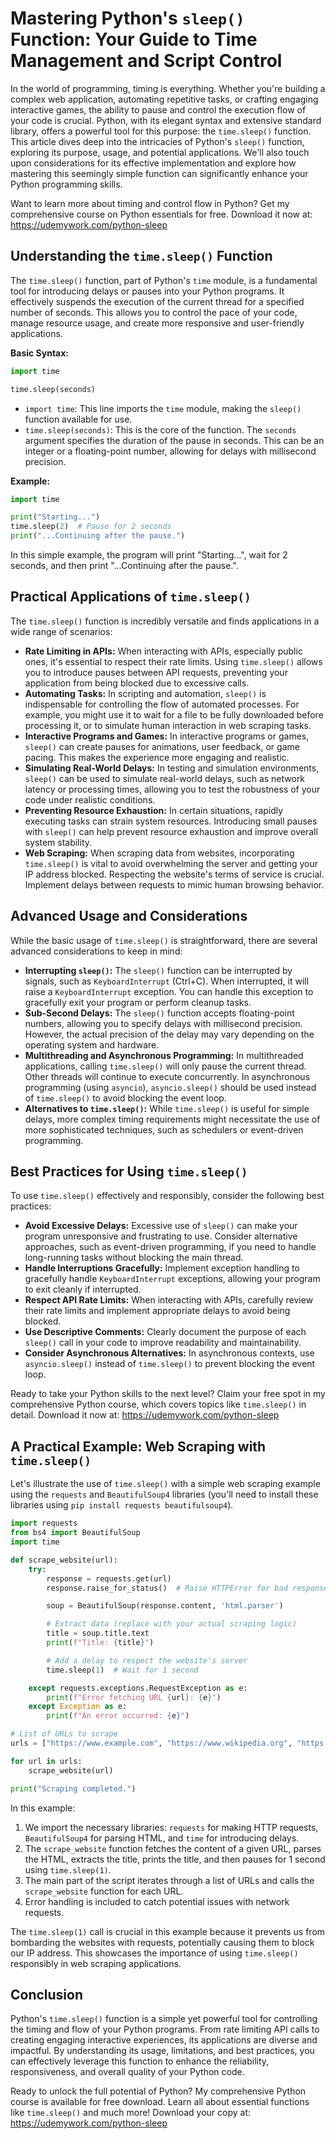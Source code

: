# Mastering Python's `sleep()` Function: Your Guide to Time Management and Script Control

In the world of programming, timing is everything. Whether you're building a complex web application, automating repetitive tasks, or crafting engaging interactive games, the ability to pause and control the execution flow of your code is crucial.  Python, with its elegant syntax and extensive standard library, offers a powerful tool for this purpose: the `time.sleep()` function. This article dives deep into the intricacies of Python's `sleep()` function, exploring its purpose, usage, and potential applications. We'll also touch upon considerations for its effective implementation and explore how mastering this seemingly simple function can significantly enhance your Python programming skills.

Want to learn more about timing and control flow in Python?  Get my comprehensive course on Python essentials for free. Download it now at:  https://udemywork.com/python-sleep

## Understanding the `time.sleep()` Function

The `time.sleep()` function, part of Python's `time` module, is a fundamental tool for introducing delays or pauses into your Python programs. It effectively suspends the execution of the current thread for a specified number of seconds. This allows you to control the pace of your code, manage resource usage, and create more responsive and user-friendly applications.

**Basic Syntax:**

```python
import time

time.sleep(seconds)
```

*   `import time`: This line imports the `time` module, making the `sleep()` function available for use.
*   `time.sleep(seconds)`: This is the core of the function. The `seconds` argument specifies the duration of the pause in seconds. This can be an integer or a floating-point number, allowing for delays with millisecond precision.

**Example:**

```python
import time

print("Starting...")
time.sleep(2)  # Pause for 2 seconds
print("...Continuing after the pause.")
```

In this simple example, the program will print "Starting...", wait for 2 seconds, and then print "...Continuing after the pause.".

## Practical Applications of `time.sleep()`

The `time.sleep()` function is incredibly versatile and finds applications in a wide range of scenarios:

*   **Rate Limiting in APIs:**  When interacting with APIs, especially public ones, it's essential to respect their rate limits.  Using `time.sleep()` allows you to introduce pauses between API requests, preventing your application from being blocked due to excessive calls.
*   **Automating Tasks:** In scripting and automation, `sleep()` is indispensable for controlling the flow of automated processes. For example, you might use it to wait for a file to be fully downloaded before processing it, or to simulate human interaction in web scraping tasks.
*   **Interactive Programs and Games:** In interactive programs or games, `sleep()` can create pauses for animations, user feedback, or game pacing. This makes the experience more engaging and realistic.
*   **Simulating Real-World Delays:**  In testing and simulation environments, `sleep()` can be used to simulate real-world delays, such as network latency or processing times, allowing you to test the robustness of your code under realistic conditions.
*   **Preventing Resource Exhaustion:**  In certain situations, rapidly executing tasks can strain system resources. Introducing small pauses with `sleep()` can help prevent resource exhaustion and improve overall system stability.
*   **Web Scraping:** When scraping data from websites, incorporating `time.sleep()` is vital to avoid overwhelming the server and getting your IP address blocked. Respecting the website's terms of service is crucial.  Implement delays between requests to mimic human browsing behavior.

## Advanced Usage and Considerations

While the basic usage of `time.sleep()` is straightforward, there are several advanced considerations to keep in mind:

*   **Interrupting `sleep()`:** The `sleep()` function can be interrupted by signals, such as `KeyboardInterrupt` (Ctrl+C). When interrupted, it will raise a `KeyboardInterrupt` exception. You can handle this exception to gracefully exit your program or perform cleanup tasks.
*   **Sub-Second Delays:**  The `sleep()` function accepts floating-point numbers, allowing you to specify delays with millisecond precision. However, the actual precision of the delay may vary depending on the operating system and hardware.
*   **Multithreading and Asynchronous Programming:**  In multithreaded applications, calling `time.sleep()` will only pause the current thread. Other threads will continue to execute concurrently.  In asynchronous programming (using `asyncio`), `asyncio.sleep()` should be used instead of `time.sleep()` to avoid blocking the event loop.
*   **Alternatives to `time.sleep()`:**  While `time.sleep()` is useful for simple delays, more complex timing requirements might necessitate the use of more sophisticated techniques, such as schedulers or event-driven programming.

## Best Practices for Using `time.sleep()`

To use `time.sleep()` effectively and responsibly, consider the following best practices:

*   **Avoid Excessive Delays:**  Excessive use of `sleep()` can make your program unresponsive and frustrating to use.  Consider alternative approaches, such as event-driven programming, if you need to handle long-running tasks without blocking the main thread.
*   **Handle Interruptions Gracefully:**  Implement exception handling to gracefully handle `KeyboardInterrupt` exceptions, allowing your program to exit cleanly if interrupted.
*   **Respect API Rate Limits:**  When interacting with APIs, carefully review their rate limits and implement appropriate delays to avoid being blocked.
*   **Use Descriptive Comments:**  Clearly document the purpose of each `sleep()` call in your code to improve readability and maintainability.
*   **Consider Asynchronous Alternatives:** In asynchronous contexts, use `asyncio.sleep()` instead of `time.sleep()` to prevent blocking the event loop.

Ready to take your Python skills to the next level? Claim your free spot in my comprehensive Python course, which covers topics like `time.sleep()` in detail. Download it now at: https://udemywork.com/python-sleep

## A Practical Example: Web Scraping with `time.sleep()`

Let's illustrate the use of `time.sleep()` with a simple web scraping example using the `requests` and `BeautifulSoup4` libraries (you'll need to install these libraries using `pip install requests beautifulsoup4`).

```python
import requests
from bs4 import BeautifulSoup
import time

def scrape_website(url):
    try:
        response = requests.get(url)
        response.raise_for_status()  # Raise HTTPError for bad responses (4xx or 5xx)

        soup = BeautifulSoup(response.content, 'html.parser')

        # Extract data (replace with your actual scraping logic)
        title = soup.title.text
        print(f"Title: {title}")

        # Add a delay to respect the website's server
        time.sleep(1)  # Wait for 1 second

    except requests.exceptions.RequestException as e:
        print(f"Error fetching URL {url}: {e}")
    except Exception as e:
        print(f"An error occurred: {e}")

# List of URLs to scrape
urls = ["https://www.example.com", "https://www.wikipedia.org", "https://www.python.org"]

for url in urls:
    scrape_website(url)

print("Scraping completed.")
```

In this example:

1.  We import the necessary libraries: `requests` for making HTTP requests, `BeautifulSoup4` for parsing HTML, and `time` for introducing delays.
2.  The `scrape_website` function fetches the content of a given URL, parses the HTML, extracts the title, prints the title, and then pauses for 1 second using `time.sleep(1)`.
3.  The main part of the script iterates through a list of URLs and calls the `scrape_website` function for each URL.
4.  Error handling is included to catch potential issues with network requests.

The `time.sleep(1)` call is crucial in this example because it prevents us from bombarding the websites with requests, potentially causing them to block our IP address. This showcases the importance of using `time.sleep()` responsibly in web scraping applications.

## Conclusion

Python's `time.sleep()` function is a simple yet powerful tool for controlling the timing and flow of your Python programs. From rate limiting API calls to creating engaging interactive experiences, its applications are diverse and impactful. By understanding its usage, limitations, and best practices, you can effectively leverage this function to enhance the reliability, responsiveness, and overall quality of your Python code.

Ready to unlock the full potential of Python? My comprehensive Python course is available for free download. Learn all about essential functions like `time.sleep()` and much more! Download your copy at: https://udemywork.com/python-sleep

